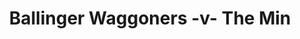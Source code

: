 ---
year: "2004"
serialNumber: "0292" 
game: "Ballinger Waggoners"
title: "Ballinger Waggoners -v- The Min"
gameLocation: ""
gameDate: ""
result: ""
resultType: ""
type: "game"
---